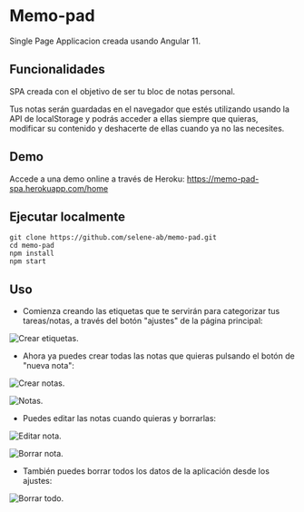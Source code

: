 # Memo-pad

Single Page Applicacion creada usando Angular 11.

## Funcionalidades

SPA creada con el objetivo de ser tu bloc de notas personal.

Tus notas serán guardadas en el navegador que estés utilizando usando la API de localStorage y podrás acceder a ellas siempre que quieras, modificar su contenido y deshacerte de ellas cuando ya no las necesites.

## Demo

Accede a una demo online a través de Heroku: https://memo-pad-spa.herokuapp.com/home

## Ejecutar localmente

```
git clone https://github.com/selene-ab/memo-pad.git
cd memo-pad
npm install
npm start

```

## Uso

- Comienza creando las etiquetas que te servirán para categorizar tus tareas/notas, a través del botón "ajustes" de la página principal:

![Crear etiquetas.](https://imgur.com/yAup2e1.png "Crear etiquetas")

- Ahora ya puedes crear todas las notas que quieras pulsando el botón de "nueva nota":

![Crear notas.](https://imgur.com/Ua42g1w.png "Crear notas")

![Notas.](https://imgur.com/WFk5cOu.png "Notas")

- Puedes editar las notas cuando quieras y borrarlas:

![Editar nota.](https://imgur.com/PxjkSQ4.png "Editar nota")

![Borrar nota.](https://imgur.com/b5QBGNI.png "Borrar nota")

- También puedes borrar todos los datos de la aplicación desde los ajustes:

![Borrar todo.](https://imgur.com/vp5LFpj.png "Borrar todo")
